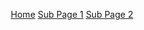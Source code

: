 <link rel="stylesheet" href="/css/normalize.css">
<link rel="stylesheet" href="/css/header.css">
<link rel="stylesheet" href="/css/style.css">

<header>

[Home](/index.html)
[Sub Page 1](/sub1/)
[Sub Page 2](/sub2/)

</header>
